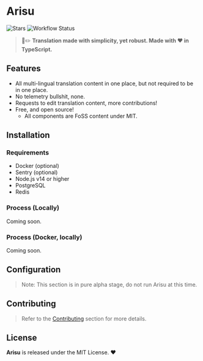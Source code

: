 # Arisu
![Stars](https://img.shields.io/github/stars/arisuland/Arisu?style=flat-square) 
![Workflow Status](https://github.com/arisuland/Arisu/workflows/ESLint/badge.svg)

> 👻✏️ **Translation made with simplicity, yet robust. Made with :heart: in TypeScript.**

## Features
- All multi-lingual translation content in one place, but not required to be in one place.
- No telemetry bullshit, none.
- Requests to edit translation content, more contributions!
- Free, and open source!
  - All components are FoSS content under MIT.

## Installation
### Requirements
- Docker (optional)
- Sentry (optional)
- Node.js v14 or higher
- PostgreSQL
- Redis

### Process (Locally)
Coming soon.

### Process (Docker, locally)
Coming soon.

## Configuration
> Note: This section is in pure alpha stage, do not run Arisu at this time.

## Contributing
> Refer to the [Contributing](#) section for more details.

## License
**Arisu** is released under the MIT License. :heart:
